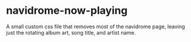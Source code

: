 # navidrome-now-playing
A small custom css file that removes most of the navidrome page, leaving just the rotating album art, song title, and artist name.
